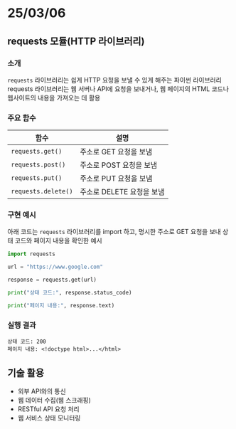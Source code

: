 # 25/03/06

## requests 모듈(HTTP 라이브러리)

### 소개

`requests` 라이브러리는 쉽게 HTTP 요청을 보낼 수 있게 해주는 파이썬 라이브러리
requests 라이브러리는 웹 서버나 API에 요청을 보내거나, 웹 페이지의 HTML 코드나 웹사이트의 내용을 가져오는 데 활용

### 주요 함수

| 함수                | 설명                      |
| ------------------- | ------------------------- |
| `requests.get()`    | 주소로 GET 요청을 보냄    |
| `requests.post()`   | 주소로 POST 요청을 보냄   |
| `requests.put()`    | 주소로 PUT 요청을 보냄    |
| `requests.delete()` | 주소로 DELETE 요청을 보냄 |

### 구현 예시

아래 코드는 `requests` 라이브러리를 import 하고, 명시한 주소로 GET 요청을 보내 상태 코드와 페이지 내용을 확인한 예시

```python
import requests

url = "https://www.google.com"

response = requests.get(url)

print("상태 코드:", response.status_code)

print("페이지 내용:", response.text)
```

### 실행 결과

```
상태 코드: 200
페이지 내용: <!doctype html>...</html>
```

## 기술 활용

- 외부 API와의 통신
- 웹 데이터 수집(웹 스크래핑)
- RESTful API 요청 처리
- 웹 서비스 상태 모니터링
